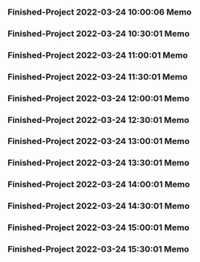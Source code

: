 ### Finished-Project 2022-03-24 10:00:06 Memo
### Finished-Project 2022-03-24 10:30:01 Memo
### Finished-Project 2022-03-24 11:00:01 Memo
### Finished-Project 2022-03-24 11:30:01 Memo
### Finished-Project 2022-03-24 12:00:01 Memo
### Finished-Project 2022-03-24 12:30:01 Memo
### Finished-Project 2022-03-24 13:00:01 Memo
### Finished-Project 2022-03-24 13:30:01 Memo
### Finished-Project 2022-03-24 14:00:01 Memo
### Finished-Project 2022-03-24 14:30:01 Memo
### Finished-Project 2022-03-24 15:00:01 Memo
### Finished-Project 2022-03-24 15:30:01 Memo
